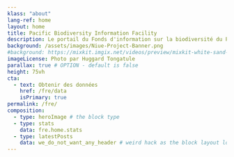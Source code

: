 ```yaml
---
klass: "about"
lang-ref: home
layout: home
title: Pacific Biodiversity Information Facility
description: Le portail du Fonds d'information sur la biodiversité du Pacifique présente toutes les données sur la biodiversité des occurrences actuellement disponibles sur le Fonds mondial d'information sur la biodiversité (GBIF).
background: /assets/images/Niue-Project-Banner.png
#background: https://mixkit.imgix.net/videos/preview/mixkit-white-sand-beach-and-palm-trees-1564-0.jpg?w=1200&h=630&fit=crop
imageLicense: Photo par Huggard Tongatule
parallax: true # OPTION - default is false
height: 75vh
cta:
  - text: Obtenir des données
    href: /fre/data
    isPrimary: true
permalink: /fre/
composition:
  - type: heroImage # the block type
  - type: stats
    data: fre.home.stats
  - type: latestPosts
    data: we_do_not_want_any_header # weird hack as the block layout looks for a data element and falls back to the page if none is present
---
```



